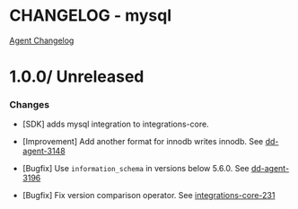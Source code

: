# CHANGELOG - mysql

[Agent Changelog](https://github.com/DataDog/dd-agent/blob/master/CHANGELOG.md)

1.0.0/ Unreleased
==================

### Changes

* [SDK] adds mysql integration to integrations-core.

* [Improvement] Add another format for innodb writes innodb. See [dd-agent-3148](https://github.com/datadog/dd-agent/issues/3148)

* [Bugfix] Use `information_schema` in versions below 5.6.0. See [dd-agent-3196](https://github.com/datadog/dd-agent/issues/3196)
* [Bugfix] Fix version comparison operator. See [integrations-core-231](https://github.com/DataDog/integrations-core/pull/231)

